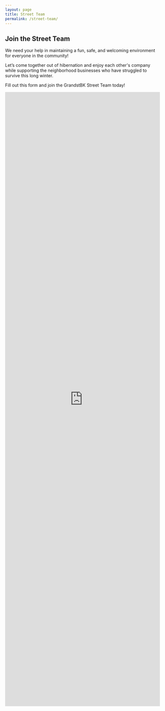 ```yaml
---
layout: page
title: Street Team
permalink: /street-team/
---
```


## Join the Street Team
We need your help in maintaining a fun, safe, and welcoming environment for everyone in the community!

Let’s come together out of hibernation and enjoy each other's company while supporting the neighborhood businesses who have struggled to survive this long winter. 

Fill out this form and join the GrandstBK Street Team today!

<iframe src="https://docs.google.com/forms/d/e/1FAIpQLSccJhHNJCClgAxNdkjbZhB-OtymYY0n7vv_pe3Vn7uLi-UeBw/viewform?embedded=true" width="100%" height="2000" frameborder="0" marginheight="0" marginwidth="0">Loading…</iframe>